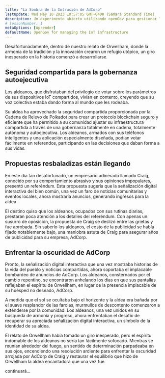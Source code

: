 ```yaml
---
title: "La Sombra de la Intrusión de AdCorp"
lastUpdate: Wed May 10 2023 10:57:05 GMT+0400 (Samara Standard Time)
description: Un experimento abierto utilizando openGov para gestionar la infraestructura del IoT de un pequeño pueblo inglés.
# lessonNumber: 1
metaOptions: [Aprender]
defaultName: OpenGov for managing the IoT infrastructure
---
```


<LessonImages src="opengov-for-iot/opengov-intro.gif" alt="image" imageClasses="mb full" />

<RoboAcademyText fWeight="500">Desafortunadamente, dentro de nuestro relato de Orwellham, donde la armonía de la tradición y la innovación crearon un refugio utópico, un giro inesperado en la historia comenzó a desarrollarse.
</RoboAcademyText>

## Seguridad compartida para la gobernanza autoejecutiva

Los aldeanos, que disfrutaban del privilegio de votar sobre los parámetros de sus dispositivos IoT compartidos, vivían en contento, creyendo que su voz colectiva estaba dando forma al mundo que les rodeaba.

Su aldea ha aprovechado la seguridad compartida proporcionada por la Cadena de Relevo de Polkadot para crear un protocolo blockchain seguro y eficiente que ha permitido a su comunidad ajustar su infraestructura compartida a través de una gobernanza totalmente en cadena, totalmente autónoma y autoejecutiva. Los aldeanos, armados con sus teléfonos inteligentes y una aplicación especialmente diseñada, podían votar fácilmente en referendos, participando en las decisiones que daban forma a sus vidas.

## Propuestas resbaladizas están llegando

En este día tan desafortunado, un empresario adinerado llamado Craig, conocido por su comportamiento abrasivo y sus opiniones impopulares, presentó un referéndum. Esta propuesta sugería que la señalización digital interactiva del bien común, una vez un faro de noticias comunitarias y eventos locales, ahora mostraría anuncios, generando ingresos para la aldea. 

El destino quiso que los aldeanos, ocupados con sus rutinas diarias, prestaran poca atención a los detalles del referéndum. Con apenas un susurro de oposición, la propuesta de Craig se deslizó entre las grietas y fue aprobada. Sin saberlo los aldeanos, el costo de la publicidad se había fijado notablemente bajo, una maniobra astuta de Craig para asegurar años de publicidad para su empresa, AdCorp.

## Enfrentar la oscuridad de AdCorp

Pronto, la señalización digital interactiva que una vez mostraba historias de la vida del pueblo y noticias compartidas, ahora soportaba el implacable bombardeo de anuncios de AdCorp. Los aldeanos, consternados por el cambio repentino, se encontraron anhelando los días en que sus pantallas reflejaban el espíritu de Orwellham, en lugar de la presencia implacable de su huésped no deseado, AdCorp.

A medida que el sol se ocultaba bajo el horizonte y la aldea era bañada por el suave resplandor de las farolas, murmullos de descontento comenzaron a extenderse por la comunidad. Los aldeanos, una vez unidos en su búsqueda de armonía y progreso, ahora enfrentaban el desafío de recuperar su apreciada señalización digital interactiva, un símbolo de la identidad de su aldea.

El relato de Orwellham había tomado un giro inesperado, pero el espíritu indomable de los aldeanos no sería tan fácilmente sofocado. Mientras se reunían alrededor del fuego, un sentido de determinación parpadeaba en sus ojos, encendiendo una resolución ardiente para enfrentar la oscuridad arrojada por AdCorp de Craig y restaurar el equilibrio que hizo de Orwellham la aldea encantadora que una vez fue.

<RoboAcademyText>
continuará...
</RoboAcademyText>